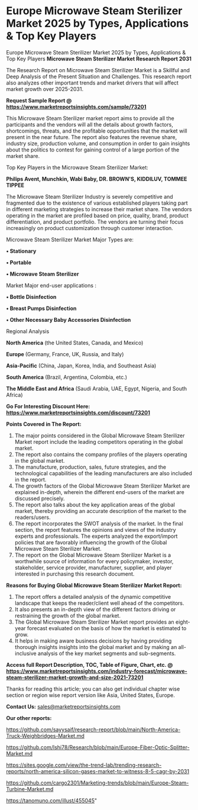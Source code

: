 # Europe Microwave Steam Sterilizer Market 2025 by Types, Applications & Top Key Players
Europe Microwave Steam Sterilizer Market 2025 by Types, Applications & Top Key Players
<strong>Microwave Steam Sterilizer Market Research Report 2031</strong>

The Research Report on Microwave Steam Sterilizer Market is a Skillful and Deep Analysis of the Present Situation and Challenges. This research report also analyzes other important trends and market drivers that will affect market growth over 2025-2031.

<strong>Request Sample Report @ <a href=https://www.marketreportsinsights.com/sample/73201>https://www.marketreportsinsights.com/sample/73201</a></strong>

This Microwave Steam Sterilizer market report aims to provide all the participants and the vendors will all the details about growth factors, shortcomings, threats, and the profitable opportunities that the market will present in the near future. The report also features the revenue share, industry size, production volume, and consumption in order to gain insights about the politics to contest for gaining control of a large portion of the market share.

Top Key Players in the Microwave Steam Sterilizer Market:

<strong>Philips Avent, Munchkin, Wabi Baby, DR. BROWN'S, KIDDILUV, TOMMEE TIPPEE</strong>

The Microwave Steam Sterilizer Industry is severely competitive and fragmented due to the existence of various established players taking part in different marketing strategies to increase their market share. The vendors operating in the market are profiled based on price, quality, brand, product differentiation, and product portfolio. The vendors are turning their focus increasingly on product customization through customer interaction.

Microwave Steam Sterilizer Market Major Types are:

<strong>• Stationary

• Portable

• Microwave Steam Sterilizer</strong>

Market Major end-user applications :

<strong>• Bottle Disinfection

• Breast Pumps Disinfection

• Other Necessary Baby Accessories Disinfection</strong>

Regional Analysis

</u><strong><b>North America</b></strong> (the United States, Canada, and Mexico)

<strong><b>Europe </b></strong>(Germany, France, UK, Russia, and Italy)

<strong><b>Asia-Pacific</b></strong> (China, Japan, Korea, India, and Southeast Asia)

<strong><b>South America</b></strong> (Brazil, Argentina, Colombia, etc.)

<strong><b>The Middle East and Africa</b></strong> (Saudi Arabia, UAE, Egypt, Nigeria, and South Africa)

<strong>Go For Interesting Discount Here: <a href=https://www.marketreportsinsights.com/discount/73201>https://www.marketreportsinsights.com/discount/73201</a></strong>

<strong>Points Covered in The Report:</strong>
<ol>
  <li>The major points considered in the Global Microwave Steam Sterilizer Market report include the leading competitors operating in the global market.</li>
  <li>The report also contains the company profiles of the players operating in the global market.</li>
  <li>The manufacture, production, sales, future strategies, and the technological capabilities of the leading manufacturers are also included in the report.</li>
  <li>The growth factors of the Global Microwave Steam Sterilizer Market are explained in-depth, wherein the different end-users of the market are discussed precisely.</li>
  <li>The report also talks about the key application areas of the global market, thereby providing an accurate description of the market to the readers/users.</li>
  <li>The report incorporates the SWOT analysis of the market. In the final section, the report features the opinions and views of the industry experts and professionals. The experts analyzed the export/import policies that are favorably influencing the growth of the Global Microwave Steam Sterilizer Market.</li>
  <li>The report on the Global Microwave Steam Sterilizer Market is a worthwhile source of information for every policymaker, investor, stakeholder, service provider, manufacturer, supplier, and player interested in purchasing this research document.</li>
</ol>
<strong>Reasons for Buying Global Microwave Steam Sterilizer Market Report:</strong>

<ol>
  <li>The report offers a detailed analysis of the dynamic competitive landscape that keeps the reader/client well ahead of the competitors.</li>
  <li>It also presents an in-depth view of the different factors driving or restraining the growth of the global market.</li>
  <li>The Global Microwave Steam Sterilizer Market report provides an eight-year forecast evaluated on the basis of how the market is estimated to grow.</li>
  <li>It helps in making aware business decisions by having providing thorough insights insights into the global market and by making an all-inclusive analysis of the key market segments and sub-segments.</li>
</ol>
<strong>Access full Report Description, TOC, Table of Figure, Chart, etc. @ <a href=https://www.marketreportsinsights.com/industry-forecast/microwave-steam-sterilizer-market-growth-and-size-2021-73201>https://www.marketreportsinsights.com/industry-forecast/microwave-steam-sterilizer-market-growth-and-size-2021-73201</a></strong>


Thanks for reading this article; you can also get individual chapter wise section or region wise report version like Asia, United States, Europe.

<strong>Contact Us:</strong>
sales@marketreportsinsights.com

<strong>Our other reports:</strong>

<a href=https://github.com/sayysaif/research-report/blob/main/North-America-Truck-Weighbridges-Market.md>https://github.com/sayysaif/research-report/blob/main/North-America-Truck-Weighbridges-Market.md</a>

<a href=https://github.com/Ishi78/Research/blob/main/Europe-Fiber-Optic-Splitter-Market.md>https://github.com/Ishi78/Research/blob/main/Europe-Fiber-Optic-Splitter-Market.md</a>

<a href=https://sites.google.com/view/the-trend-lab/trending-research-reports/north-america-silicon-gases-market-to-witness-8-5-cagr-by-2031>https://sites.google.com/view/the-trend-lab/trending-research-reports/north-america-silicon-gases-market-to-witness-8-5-cagr-by-2031</a>

<a href=https://github.com/cargo2301/Marketing-trends/blob/main/Europe-Steam-Turbine-Market.md>https://github.com/cargo2301/Marketing-trends/blob/main/Europe-Steam-Turbine-Market.md</a>

<a href=https://tanomuno.com/illust/455045>https://tanomuno.com/illust/455045</a>"
